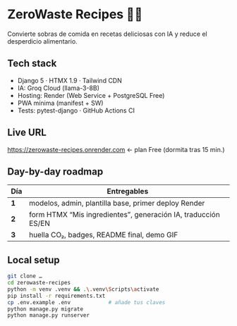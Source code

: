 # ZeroWaste Recipes 🌱🍲

Convierte sobras de comida en recetas deliciosas con IA y reduce el desperdicio alimentario.

## Tech stack
- Django 5 · HTMX 1.9 · Tailwind CDN
- IA: Groq Cloud (llama-3-8B)
- Hosting: Render (Web Service + PostgreSQL Free)
- PWA mínima (manifest + SW)
- Tests: pytest-django · GitHub Actions CI

## Live URL
https://zerowaste-recipes.onrender.com   ← plan Free (dormita tras 15 min.)

## Day-by-day roadmap
| Día | Entregables |
|-----|-------------|
| **1** | modelos, admin, plantilla base, primer deploy Render |
| **2** | form HTMX “Mis ingredientes”, generación IA, traducción ES/EN |
| **3** | huella CO₂, badges, README final, demo GIF |

## Local setup
```bash
git clone …
cd zerowaste-recipes
python -m venv .venv && .\.venv\Scripts\activate
pip install -r requirements.txt
cp .env.example .env            # añade tus claves
python manage.py migrate
python manage.py runserver


